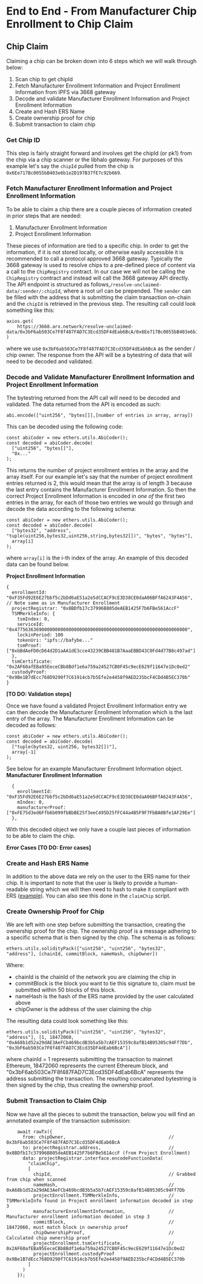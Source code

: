 # End to End - From Manufacturer Chip Enrollment to Chip Claim

## Chip Claim
Claiming a chip can be broken down into 6 steps which we will walk through below:
1. Scan chip to get chipId
2. Fetch Manufacturer Enrollment Information and Project Enrollment Information from IPFS via 3668 gateway
3. Decode and validate Manufacturer Enrollment Information and Project Enrollment Information
4. Create and Hash ERS Name
5. Create ownership proof for chip
6. Submit transaction to claim chip

### Get Chip ID
This step is fairly straight forward and involves get the chipId (or pk1) from the chip via a chip scanner or the libhalo gateway. For purposes of this example let's say the `chipId` pulled from the chip is `0x6Ee717Bc0055bB403e6b1e2D197B37fE7c92b669`.

### Fetch Manufacturer Enrollment Information and Project Enrollment Information
To be able to claim a chip there are a couple pieces of information created in prior steps that are needed:
1. Manufacturer Enrollment Information
2. Project Enrollment Information

These pieces of information are tied to a specific chip. In order to get the information, if it is not stored locally, or otherwise easily accessible it is recommended to call a protocol approved 3668 gateway. Typically the 3668 gateway is used to resolve chips to a pre-defined piece of content via a call to the `ChipRegistry` contract. In our case we will not be calling the `ChipRegistry` contract and instead will call the 3668 gateway API directly. The API endpoint is structured as follows,`/resolve-unclaimed-data/:sender/:chipId`, where a root url can be prepended. The `sender` can be filled with the address that is submitting the claim transaction on-chain and the `chipId` is retrieved in the previous step. The resulting call could look something like this:
```
axios.get(
    https://3668.arx.network/resolve-unclaimed-data/0x3bF6ab503Ce7F8f487FAD7C3Ecd35DF4dEab6BcA/0x6Ee717Bc0055bB403e6b1e2D197B37fE7c92b669
)
```
where we use `0x3bF6ab503Ce7F8f487FAD7C3Ecd35DF4dEab6BcA` as the sender / chip owner. The response from the API will be a bytestring of data that will need to be decoded and validated.

### Decode and Validate Manufacturer Enrollment Information and Project Enrollment Information
The bytestring returned from the API call will need to be decoded and validated. The data returned from the API is encoded as such:
```
abi.encode(["uint256", "bytes[]],[number of entries in array, array])
```

This can be decoded using the following code:
```
const abiCoder = new ethers.utils.AbiCoder();
const decoded = abiCoder.decode(
  ["uint256", "bytes[]"],
  "0x..."
);
```
This returns the number of project enrollment entries in the array and the array itself. For our example let's say that the number of project enrollment entries returned is 2, this would mean that the array is of length 3 because the last entry contains the Manufacturer Enrollment Information. So then the correct Project Enrollment Information is encoded in _one of_ the first two entries in the array, for each of those two entries we would go through and decode the data according to the following schema:
```
const abiCoder = new ethers.utils.AbiCoder();
const decoded = abiCoder.decode(
  ["bytes32", "address", "tuple(uint256,bytes32,uint256,string,bytes32[])", "bytes", "bytes"],
  array[i]
);
```
where `array[i]` is the i-th index of the array. An example of this decoded data can be found below.

**Project Enrollment Information**
```
{
  enrollmentId: "0xF35Fd92E6E27bbf5c2bDd6aE51a2e5dCCACF9cE3D38CE0daA06BFfA6243F4A56",   // Note same as in Manufacturer Enrollment
  projectRegistrar: "0x8BDfb17c37996B805deAEB1425F7b6FBe561AccF"
  TSMMerkleInfo: {
    tsmIndex: 0,
    serviceId: "0x4775636369000000000000000000000000000000000000000000000000000000",
    lockinPeriod: 100
    tokenUri: "ipfs://bafybe..."
    tsmProof: ["0xbBdAeFD0cD64d2D1aAA1dE3cce43239CBB481B7AaaEBBD43C0Fd4d77B8c497ad"]
  },
  tsmCertificate: "0x2AF60afEBa95EeceCBb8Bdf1e6a759a24527CB0F45c9ecE629f11647e1Dc0ed2"
  custodyProof: "0x9Be1B7dEcc768D9290f7C61914cb7b5Efe2e4458f9AED235bcF4CDd4B5EC370b"
}
```
**[TO DO: Validation steps]**

Once we have found a validated Project Enrollment Information entry we can then decode the Manufacturer Enrollment Information which is the last entry of the array. The Manufacturer Enrollment Information can be decoded as follows:
```
const abiCoder = new ethers.utils.AbiCoder();
const decoded = abiCoder.decode(
  ["tuple(bytes32, uint256, bytes32[])"],
  array[-1]
);
```
See below for an example Manufacturer Enrollment Information object.
**Manufacturer Enrollment Information**
```
  {
    enrollmentId: "0xF35Fd92E6E27bbf5c2bDd6aE51a2e5dCCACF9cE3D38CE0daA06BFfA6243F4A56",
    mIndex: 0,
    manufacturerProof: ["0xFE75d3ed6Ffb6b099fbBbBE25f3eeC495D25fFC44a4B5F9F7FbBA0Bfe1AF29Ee"]
  },
```
With this decoded object we only have a couple last pieces of information to be able to claim the chip.

**Error Cases**
**[TO DO: Error cases]**

### Create and Hash ERS Name
In addition to the above data we rely on the user to the ERS name for their chip. It is important to note that the user is likely to provide a human-readable string which we will then need to hash to make it compliant with ERS ([example](https://github.com/arx-research/ers-contracts/blob/c03c0f2fef6a5b17fb5680cf21d385f81c623dcd/utils/protocolUtils/index.ts#L43)). You can also see this done in the `claimChip` script.

### Create Ownership Proof for Chip
We are left with one step before submitting the transaction, creating the ownership proof for the chip. The ownership proof is a message adhering to a specific schema that is then signed by the chip. The schema is as follows:
```
ethers.utils.solidityPack(["uint256", "uint256", "bytes32", "address"], [chainId, commitBlock, nameHash, chipOwner])
```
Where:
- chainId is the chainId of the network you are claiming the chip in
- commitBlock is the block you want to tie this signature to, claim must be submitted within 50 blocks of this block.
- nameHash is the hash of the ERS name provided by the user calculated above
- chipOwner is the address of the user claiming the chip

The resulting data could look something like this:
```
ethers.utils.solidityPack(["uint256", "uint256", "bytes32", "address"], [1, 18472060, 
"0xA68b1d52a29dAE3AeFCb469bcdB3b5a5b7cAEF15359c8afB14B95305c94Ff7Db", "0x3bF6ab503Ce7F8f487FAD7C3Ecd35DF4dEab6BcA"])
```
where chainId = 1 represents submitting the transaction to mainnet Ethereum, 18472060 represents the current Ethereum block, and "0x3bF6ab503Ce7F8f487FAD7C3Ecd35DF4dEab6BcA" represents the address submitting the transaction. The resulting concatenated bytestring is then signed by the chip, thus creating the ownership proof.

### Submit Transaction to Claim Chip
Now we have all the pieces to submit the transaction, below you will find an annotated example of the transaction submission:
```
    await rawTx({
      from: chipOwner,                                      // 0x3bF6ab503Ce7F8f487FAD7C3Ecd35DF4dEab6BcA
      to: projectRegistrar.address,                         // 0x8BDfb17c37996B805deAEB1425F7b6FBe561AccF (from Project Enrollment)
      data: projectRegistrar.interface.encodeFunctionData(
        "claimChip",
        [
          chipId,                                           // Grabbed from chip when scanned
          nameHash,                                         // 0xA68b1d52a29dAE3AeFCb469bcdB3b5a5b7cAEF15359c8afB14B95305c94Ff7Db
          projectEnrollment.TSMMerkleInfo,                  // TSMMerkleInfo found in Project enrollment information decoded in step 3
          manufacturerEnrollmentInformation,                // Manufacturer enrollment information decoded in step 3
          commitBlock,                                      // 18472060, must match block in ownership proof
          chipOwnershipProof,                               // Calculated chip ownership proof
          projectEnrollment.tsmCertificate,                 // 0x2AF60afEBa95EeceCBb8Bdf1e6a759a24527CB0F45c9ecE629f11647e1Dc0ed2
          projectEnrollment.custodyProof                    // 0x9Be1B7dEcc768D9290f7C61914cb7b5Efe2e4458f9AED235bcF4CDd4B5EC370b
        ]
      )
    });
```
